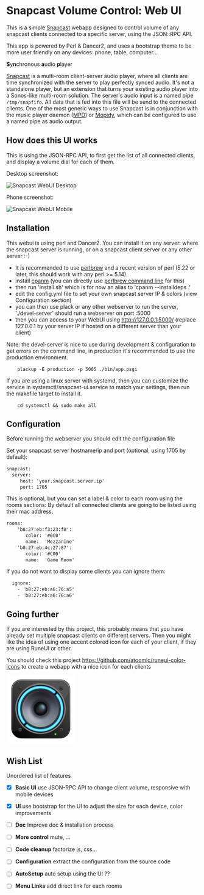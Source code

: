 Snapcast Volume Control: Web UI
===============================

This is a simple [Snapcast](https://github.com/badaix/snapcast) webapp designed to control volume of any snapcast clients connected to a specific server, using the JSON::RPC API.

This app is powered by Perl & Dancer2, and uses a bootstrap theme to be more user friendly on any devices: phone, table, computer...

**S**y**n**chronous **a**udio **p**layer

[Snapcast](https://github.com/badaix/snapcast)  is a multi-room client-server audio player, where all clients are time synchronized with the server to play perfectly synced audio. It's not a standalone player, but an extension that turns your existing audio player into a Sonos-like multi-room solution.
The server's audio input is a named pipe `/tmp/snapfifo`. All data that is fed into this file will be send to the connected clients. One of the most generic ways to use Snapcast is in conjunction with the music player daemon ([MPD](http://www.musicpd.org/)) or [Mopidy](https://www.mopidy.com/), which can be configured to use a named pipe as audio output.

How does this UI works
----------------------

This is using the JSON-RPC API, to first get the list of all connected clients,
and display a volume dial for each of them.

Desktop screenshot:

![Snapcast WebUI Desktop](https://raw.githubusercontent.com/atoomic/snapcast-volume-ui/master/doc/screenshot-desktop.png)

Phone screenshot:

![Snapcast WebUI Mobile](https://raw.githubusercontent.com/atoomic/snapcast-volume-ui/master/doc/screenshot-mobile.png)

Installation
------------

This webui is using perl and Dancer2. 
You can install it on any server: where the snapcast server is running, or on a snapcast client server or any other server :-)

* It is recommended to use [perlbrew](https://perlbrew.pl) and a recent version of perl (5.22 or later, this should work with any perl >= 5.14).
* install [cpanm](https://metacpan.org/pod/App::cpanminus) (you can directly use [perlbrew command line](https://perlbrew.pl/Perlbrew-and-Friends.html) for this)
* then run 'install.sh' which is for now an alias to 'cpanm --installdeps .'
* edit the config.yml file to set your own snapcast server IP & colors (view Configuration section)
* you can then use plack or any other webserver to run the server, './devel-server' should run a webserver on port :5000
* then you can access to your WebUI using http://127.0.0.1:5000/ (replace 127.0.0.1 by your server IP if hosted on a different server than your client)

Note: the devel-server is nice to use during development & configuration to get errors on the command line, in production it's recommended to use the production environment.

		plackup -E production -p 5005 ./bin/app.psgi

If you are using a linux server with systemd, then you can customize the service in systemctl/snapcast-ui.service to match your settings, then run the makefile target to install it.

		cd systemctl && sudo make all

Configuration
-------------
Before running the webserver you should edit the configuration file

Set your snapcast server hostname/ip and port (optional, using 1705 by default):

	snapcast:
	  server:
	     host: 'your.snapcast.server.ip'
	     port: 1705

This is optional, but you can set a label & color to each room using the rooms sections:
By default all connected clients are going to be listed using their mac address.

    rooms:
	    'b8:27:eb:f3:23:f0':
	       color: '#0C0'
	       name:  'Mezzanine'
	    'b8:27:eb:4c:27:87':
	       color: '#C00'
	       name:  'Game Room'

If you do not want to display some clients you can ignore them:

	  ignore:
	    - 'b8:27:eb:a6:76:a5'
	    - 'b8:27:eb:a6:76:a6'    

Going further
-------------

If you are interested by this project, this probably means that you have already set multiple snapcast clients on different servers. Then you might like the idea of using one accent colored icon for each of your client, if they are using RuneUI or other. 

You should check this project https://github.com/atoomic/runeui-color-icons to create a webapp with a nice icon for each clients

![Blue](https://raw.githubusercontent.com/atoomic/runeui-color-icons/master/blue/apple-touch-icon.png)

Wish List
-------
Unordered list of features
- [X] **Basic UI** use JSON-RPC API to change client volume, responsive with mobile devices
- [X] **UI** use bootstrap for the UI to adjust the size for each device, color improvements
- [ ] **Doc** Improve doc & installation process
- [ ] **More control** mute, ...
- [ ] **Code cleanup** factorize js, css...
- [ ] **Configuration** extract the configuration from the source code
- [ ] **AutoSetup** auto setup using the UI ??
- [ ] **Menu Links** add direct link for each rooms


